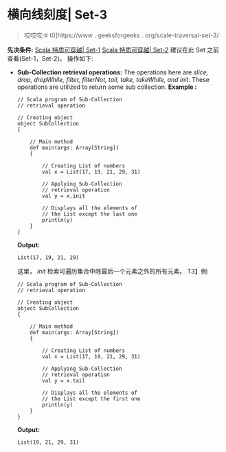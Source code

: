 # 横向线刻度| Set-3

> 哎哎哎:# t0]https://www . geeksforgeeks . org/scale-traversal-set-3/

**先决条件:**
[Scala 特质可穿越| Set-1](https://www.geeksforgeeks.org/scala-trait-traversable-set-1/)
[Scala 特质可穿越| Set-2](https://www.geeksforgeeks.org/scala-trait-traversable-set-2/)
建议在此 Set 之前查看(Set-1，Set-2)。
操作如下:

*   **Sub-Collection retrieval operations:**
    The operations here are *slice, drop, dropWhile, filter, filterNot, tail, take, takeWhile, and init*. These operations are utilized to return some sub collection.
    **Example :**

    ```
    // Scala program of Sub-Collection
    // retrieval operation

    // Creating object 
    object SubCollection
    {

        // Main method
        def main(args: Array[String]) 
        {

            // Creating List of numbers 
            val x = List(17, 19, 21, 29, 31)

            // Applying Sub-Collection 
            // retrieval operation
            val y = x.init 

            // Displays all the elements of 
            // the List except the last one
            println(y)
        }
    }
    ```

    **Output:**

    ```
    List(17, 19, 21, 29)

    ```

    这里， *init* 检索可遍历集合中除最后一个元素之外的所有元素。
    T3】例:

    ```
    // Scala program of Sub-Collection
    // retrieval operation

    // Creating object 
    object SubCollection
    {

        // Main method
        def main(args: Array[String]) 
        {

            // Creating List of numbers 
            val x = List(17, 19, 21, 29, 31)

            // Applying Sub-Collection 
            // retrieval operation
            val y = x.tail

            // Displays all the elements of 
            // the List except the first one
            println(y)
        }
    }
    ```

    **Output:**

    ```
    List(19, 21, 29, 31)

    ```
